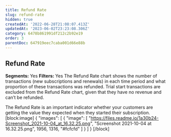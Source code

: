 ```yaml
---
title: Refund Rate
slug: refund-rate
hidden: true
createdAt: '2022-06-28T21:08:07.413Z'
updatedAt: '2023-06-02T23:23:08.306Z'
category: 6478b861991df212c2b92e19
order: 3
parentDoc: 647919eec7caba001d66e88b
---
```

## Refund Rate
**Segments:** Yes
**Filters:** Yes
The Refund Rate chart shows the number of transactions (new subscriptions and renewals) in each time period and what proportion of these transactions was refunded. Trial start transactions are excluded from the Refund Rate chart, given that they have no revenue and can’t be refunded.

The Refund Rate is an important indicator whether your customers are getting the value they expected when they started their subscription. 
[block:image]
{
  "images": [
    {
      "image": [
        "https://files.readme.io/1a30b24-Screenshot_2021-10-04_at_16.32.25.png",
        "Screenshot 2021-10-04 at 16.32.25.png",
        1956,
        1316,
        "#fcfcfd"
      ]
    }
  ]
}
[/block]